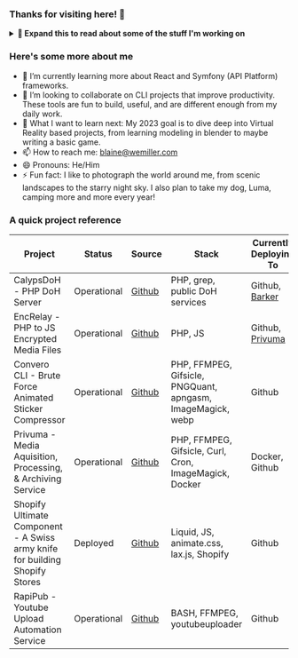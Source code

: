 ### Thanks for visiting here! 👋

<details>
  <summary><b> 🔭 Expand this to read about some of the stuff I'm working on</b></summary>
  
   -  At Research Square Company, I work with a team of excellent engineers, maintaining a large internal PHP and react application that is used by hundreds of team members daily. The app is built on Domain Driven Design principles with domain events and docker containers. The React pages interact with a PHP backend and provide a more responsive means to interact with the app. I largely develop new interfaces with react, and maintain existing PHP architecture. <br /> *<b>This is all hidden in private repos</b>*
  -  Convero is a batch animated image compressor CLI built using PHP. <br />  *<b>The source is all [here](https://github.com/blaineamiller/convero)</b>*
  -  Privuma is a multimedia caching and API that was designed to be a quick and simple replacement for Google Photos compatible API. It has a simple file system based queue for processing media items with FFMPEG and any RClone compatible cloud provider. It is also extendable through the use of writing plugins to grab data from new sources. Privuma also uses a database to keep track of duplicates, removing them where possible and reducing overall storage usage. <br />  *<b>The source is all [here](https://github.com/blaineamiller/privuma).</b>*
  -  Shopify Ultimate Component is a drop in Shopify section that allows you to quickly create one pager style pages with support for CSS animations, disruptive horizons, video backgrounds, background overlays, and various spacing and layout customization options. <br />  *<b>The source is all [here](https://github.com/blaineamiller/shopify-ultimate-component).</b>*
  -  Featheread is a PHP based social network that allows authors to publish PDF books one chapter at a time and gain a following to pursue publication of physical books. <br />  *<b>This is all hidden in private repos</b>*
  -  Cache is an iOS(swift) and PHP backend social network that allows users to find and place images and videos into a geolocation based virtual world. You find caches just by walking near a geotagged photo or video and can view the post when you next open the application. This was kind of a passive social network idea. It also featured public city/region based chatting. <br />  *<b>This is all hidden in private repos</b>*
</details>


### Here's some more about me
- 🌱 I’m currently learning more about React and Symfony (API Platform) frameworks.
- 👯 I’m looking to collaborate on CLI projects that improve productivity. These tools are fun to build, useful, and are different enough from my daily work. 
- 🤔 What I want to learn next: My 2023 goal is to dive deep into Virtual Reality based projects, from learning modeling in blender to maybe writing a basic game.
- 📫 How to reach me: blaine@wemiller.com
- 😄 Pronouns: He/Him
- ⚡ Fun fact:  I like to photograph the world around me, from scenic landscapes to the starry night sky. I also plan to take my dog, Luma, camping more and more every year!

### A quick project reference
| Project |Status | Source | Stack | Currently Deploying To |
|------|-------|--------|-------|------------------------|
| CalypsDoH - PHP DoH Server| Operational | [Github](https://github.com/blaineam/CalypsDoH) | PHP, grep, public DoH services | Github, [Barker](https://barker.millers.cloud) |
| EncRelay - PHP to JS Encrypted Media Files | Operational | [Github](https://github.com/blaineam/EncRelay) | PHP, JS | Github, [Privuma](https://github.com/blaineamiller/privuma) |
| Convero CLI - Brute Force Animated Sticker Compressor | Operational |[Github](https://github.com/blaineamiller/convero) | PHP, FFMPEG, Gifsicle, PNGQuant, apngasm, ImageMagick, webp | Github
| Privuma - Media Aquisition, Processing, & Archiving Service | Operational |[Github](https://github.com/blaineamiller/privuma) | PHP, FFMPEG, Gifsicle, Curl, Cron, ImageMagick, Docker | Docker, Github   
| Shopify Ultimate Component - A Swiss army knife for building Shopify Stores | Deployed |[Github](https://github.com/blaineamiller/shopify-ultimate-component) | Liquid, JS, animate.css, lax.js, Shopify | Github
| RapiPub - Youtube Upload Automation Service | Operational |[Github](https://github.com/blaineam/RapiPub) | BASH, FFMPEG, youtubeuploader | Github
